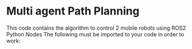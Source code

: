 # Multi agent Path Planning
This code contains the algorithm to control 2 mobile robots using ROS2 Python Nodes 
The following must be imported to your code in order to work: